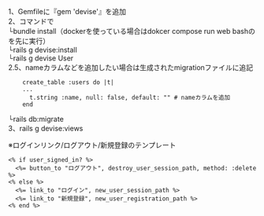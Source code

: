 1、Gemfileに『gem 'devise'』を追加  
2、コマンドで  
└bundle install（dockerを使っている場合はdokcer compose run web bashのを先に実行）  
└rails g devise:install  
└rails g devise User  
2.5、nameカラムなどを追加したい場合は生成されたmigrationファイルに追記  
```
    create_table :users do |t|
    ...
      t.string :name, null: false, default: "" # nameカラムを追加
    end
```
└rails db:migrate  
3、rails g devise:views  

※ログインリンク/ログアウト/新規登録のテンプレート  
```
<% if user_signed_in? %>
  <%= button_to "ログアウト", destroy_user_session_path, method: :delete %>
<% else %>
  <%= link_to "ログイン", new_user_session_path %>
  <%= link_to "新規登録", new_user_registration_path %>
<% end %>
```
